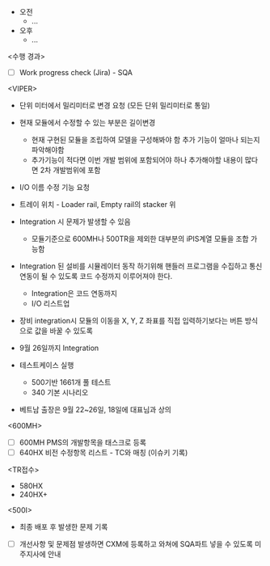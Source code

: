 - 오전
	- ...
- 오후
	- ...

<수행 경과>
- [ ] Work progress check (Jira) - SQA

\<VIPER>
- 단위 미터에서 밀리미터로 변경 요청 (모든 단위 밀리미터로 통일)
- 현재 모듈에서 수정할 수 있는 부분은 길이변경
	- 현재 구현된 모듈을 조립하여 모델을 구성해봐야 함 추가 기능이 얼마나 되는지 파악해야함
	- 추가기능이 적다면 이번 개발 범위에 포함되어야 하나 추가해야할 내용이 많다면 2차 개발범위에 포함
- I/O 이름 수정 기능 요청
- 트레이 위치 - Loader rail, Empty rail의 stacker 위

- Integration 시 문제가 발생할 수 있음
	- 모듈기준으로 600MH나 500TR을 제외한 대부분의 iPIS계열 모듈을 조합 가능함
- Integration 된 설비를 시뮬레이터 동작 하기위해 핸들러 프로그램을 수집하고 통신 연동이 될 수 있도록 코드 수정까지 이루어져야 한다.
	- Integration은 코드 연동까지 
	- I/O 리스트업
- 장비 integration시 모듈의 이동을 X, Y, Z 좌표를 직접 입력하기보다는 버튼 방식으로 값을 바꿀 수 있도록
- 9월 26일까지 Integration   

- 테스트케이스 실행
	- 500기반 1661개 풀 테스트
	- 340 기본 시나리오

- 베트남 출장은 9월 22~26일, 18일에 대표님과 상의

\<600MH>
- [ ] 600MH PMS의 개발항목을 태스크로 등록
- [ ] 640HX 비전 수정항목 리스트 - TC와 매칭 (이슈키 기록)

<TR접수>
- 580HX
- 240HX+

<500I>
- 최종 배포 후 발생한 문제 기록
- [ ] 개선사항 및 문제점 발생하면 CXM에 등록하고 와쳐에 SQA파트 넣을 수 있도록 미주지사에 안내